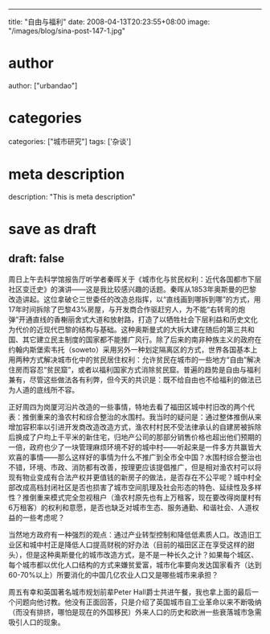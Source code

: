 
---
title: "自由与福利"
date: 2008-04-13T20:23:55+08:00
image: "/images/blog/sina-post-147-1.jpg"
# author
author: ["urbandao"]
# categories
categories: ["城市研究"]
tags: ['杂谈']
# meta description
description: "This is meta description"
# save as draft
draft: false
---

周日上午去科学馆报告厅听学者秦晖关于《城市化与贫民权利：近代各国都市下层社区变迁史》的演讲——这是我比较感兴趣的话题。秦晖从1853年奥斯曼的巴黎改造讲起。这位拿破仑三世委任的改造总指挥，以“直线画到哪拆到哪”的方式，用17年时间拆除了巴黎43%房屋，与开发商合作驱赶穷人，为不能“右转弯的炮弹”开通直线的香榭丽舍式大道和放射路，打造了以牺牲社会下层利益和历史文化为代价的近现代巴黎的结构与基础。这种奥斯曼式的大拆大建在随后的第三共和国、其它建立民主制度的国家都不能推广风行。除了后来的南非种族主义的政府在约翰内斯堡索韦托（soweto）采用另外一种划定隔离区的方式，世界各国基本上用两种方式解决城市化中的贫民居住权利：允许贫民在城市的一些地方“自由”解决住房而容忍“贫民窟”，或者以福利国家方式消除贫民窟。普遍的趋势是自由与福利兼有，尽管这些做法各有利弊，但今天的共识是：既不给自由也不给福利的做法已为人道的底线所不容。

正好周四为岗厦河沿片改造的一些事情，特地去看了福田区城中村旧改的两个代表：推倒重来的渔农村和综合整治的水围村。我当时的疑问是：通过整体推倒从来增加容积率以引进开发商改造改造方式，渔农村村民不受法律承认的自建房被拆除后换成了户均上千平米的新住宅，归地产公司的那部分销售价格也超出他们预期的一倍，政府也少了一块管理麻烦环境不好的城中村——听起来是一件多方共赢皆大欢喜的事情——那么这样好的事情为什么不推广到全市全中国？水围村综合整治也不错，环境、市政、消防都有改善，按理更应该提倡推广，但是相对渔农村可以将现有物业变成有合法产权并更值钱的新房子的做法，是否存在不公平呢？城中村全部改成高档封闭社区是否也损害了城市空间肌理及社会形态的特色、延续性及多样性？推倒重来模式完全忽视租户（渔农村原先也有上万租客，现在要改得岗厦村有6万租客）的权利和意愿，是否也缺乏对城市生态、服务通勤、和谐社会、人道权益的一些考虑呢？

当然地方政府有一种强烈的观点：通过产业转型控制和降低低素质人口。改造旧工业区和城中村正是降低人口提高财税的好办法（目前的福田区正在享受这样的甜头），但是这种奥斯曼化的城市改造方式，是不是一种长久之计？如果每个城区、每个城市都以优化人口结构的方式来嫌贫爱富，城市化率要向发达国家看齐（达到60-70%以上）所要消化的中国几亿农业人口又是哪些城市来承担？

周五有幸和英国著名城市规划前辈Peter Hall爵士共进午餐，我也拿上面的最后一个问题向他讨教。他没有正面回答，只是介绍了英国城市自工业革命以来不断吸纳（而没有排挤，哪怕是现在的外国移民）外来人口的历史和欧洲一些衰落城市急需吸引人口的现象。
